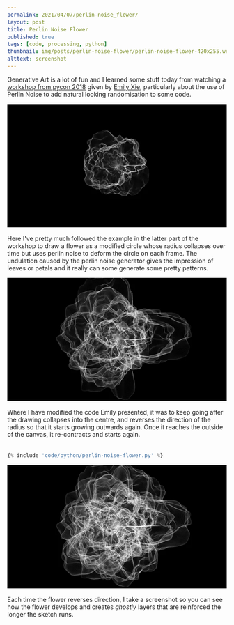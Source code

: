 ```yaml
---
permalink: 2021/04/07/perlin-noise_flower/
layout: post
title: Perlin Noise Flower
published: true
tags: [code, processing, python]
thumbnail: img/posts/perlin-noise-flower/perlin-noise-flower-420x255.webp
alttext: screenshot
---
```


Generative Art is a lot of fun and I learned some stuff today from watching a <a href="">workshop from pycon 2018</a> given by <a href="https://twitter.com/emilyxxie">Emily Xie</a>, 
particularly about the use of Perlin Noise to add natural looking randomisation to some code. 

![first](/img/posts/perlin-noise-flower/flower-1.webp)

Here I've pretty much followed the example in the latter part of the workshop to draw a flower as a modified circle whose radius collapses over time but uses perlin noise to deform the 
circle on each frame. The undulation caused by the perlin noise generator gives the impression of leaves or petals and it really can some generate some pretty patterns.

![second](/img/posts/perlin-noise-flower/flower-2.webp)


Where I have modified the code Emily presented, it was to keep going after the drawing collapses into the centre, and reverses the direction of the radius so that it starts growing outwards again. Once 
it reaches the outside of the canvas, it re-contracts and starts again. 


```python

{% include 'code/python/perlin-noise-flower.py' %}

```

![third](/img/posts/perlin-noise-flower/flower-3.webp)


Each time the flower reverses direction, I take a screenshot so you can see how the flower develops and creates *ghostly* layers that are reinforced the longer the sketch runs.

